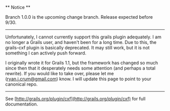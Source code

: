 ** Notice **

Branch 1.0.0 is the upcoming change branch.  Release expected before 9/30.

-------

Unfortunately, I cannot currently support this grails plugin adequately. I am no longer a Grails user, and haven't been for a long time. Due to this, the grails-cxf plugin is basically deprecated. It may still work, but it is not something I can actively push forward.

I originally wrote it for Grails 1.1, but the framework has changed so much since then that it desperately needs some attention (and perhaps a total rewrite). If you would like to take over, please let me (ryan.j.crum@gmail.com) know. I will update this page to point to your canonical repo.

-------

See [http://grails.org/plugin/cxf](http://grails.org/plugin/cxf) for full documentation.
